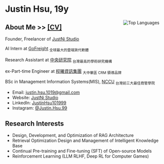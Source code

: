 # Justin Hsu, 19y

<a href="https://github.com/JustinHsu1019/JustinHsu1019/blob/main/Top_Lang.md">
  <img align="right" src="https://github-readme-stats.vercel.app/api/top-langs/?username=JustinHsu1019&hide=html" alt="Top Languages" />
</a>

## About Me >> [[CV]](https://justin-code.com/cv)

Founder, Freelancer of [JustNi Studio](https://justin-code.com)

AI Intern at [GoFreight](https://www.gofreight.com/company) <sub>全球最大的雲端貨代軟體</sub>

Research Assistant at [中央研究院](https://www.iis.sinica.edu.tw/en/page/AboutUs/Introduction.html) <sub>台灣最高的學術研究機構</sub>

ex-Part-time Engineer at [程曦資訊集團](https://www.chainsea.com.tw/about/introduction/) <sub>大中華區 CRM 領導品牌</sub>

BSc in Management Information Systems(MIS), [NCCU](https://mis2.nccu.edu.tw/en/Introduction/about1) <sub>台灣前三大最佳商管學院</sub>

- Email: [justin.hsu.1019@gmail.com](mailto:justin.hsu.1019@gmail.com)
- Website: [JustNi Studio](https://justin-code.com)
- LinkedIn: [JustinHsu101999](https://www.linkedin.com/in/justinhsu101999/)
- Instagram: [@Justin.Hsu.99](https://www.instagram.com/justin.hsu.99/)

## Research Interests
- Design, Development, and Optimization of RAG Architecture
- Retrieval Optimization Design and Management of Intelligent Knowledge Base
- Continual Pre-training and Fine-tuning (SFT) of Open-source Models
- Reinforcement Learning (LLM RLHF, Deep RL for Computer Games)
